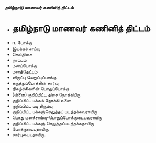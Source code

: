 **தமிழ்நாடு மாணவர் கணினித் திட்டம்**
- # தமிழ்நாடு மாணவர் கணினித் திட்டம்
- n. போக்கு
- இயக்கச் சாய்வு
- செல்திசை
- நாட்டம்
- மனப்போக்கு
- மனத்தேட்டம்
- விருப்பு வெறுப்புப்பாங்கு
- கருத்துப்போக்கின் சார்வு
- நிகழ்ச்சிகளின் பொதுப்போக்கு
- (வினை) குறிப்பிட்ட திசை நோக்கியிரு
- குறிப்பிட்ட பக்கம் நோக்கி வளை
- குறிப்பிட்ட படி திரும்பு
- குறிப்பிட்ட பக்கஞ்செலுத்தப் படத்தக்கவராயிரு
- பொது மனச்சாய்வு-பொதுப்போக்குடையவராயிரு
- குறிப்பிட்ட பக்கஞ் செலுத்தப்படத்தக்கதாயிரு
- போக்குடையதாயிரு
- சார்புடையதாயிரு.

